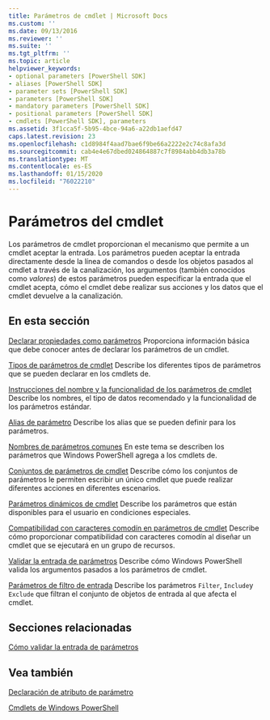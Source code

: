 ```yaml
---
title: Parámetros de cmdlet | Microsoft Docs
ms.custom: ''
ms.date: 09/13/2016
ms.reviewer: ''
ms.suite: ''
ms.tgt_pltfrm: ''
ms.topic: article
helpviewer_keywords:
- optional parameters [PowerShell SDK]
- aliases [PowerShell SDK]
- parameter sets [PowerShell SDK]
- parameters [PowerShell SDK]
- mandatory parameters [PowerShell SDK]
- positional parameters [PowerShell SDK]
- cmdlets [PowerShell SDK], parameters
ms.assetid: 3f1cca5f-5b95-4bce-94a6-a22db1aefd47
caps.latest.revision: 23
ms.openlocfilehash: c1d8984f4aad7bae6f9be66a2222e2c74c8afa3d
ms.sourcegitcommit: cab4e4e67dbed024864887c7f8984abb4db3a78b
ms.translationtype: MT
ms.contentlocale: es-ES
ms.lasthandoff: 01/15/2020
ms.locfileid: "76022210"
---
```

# <a name="cmdlet-parameters"></a>Parámetros del cmdlet

Los parámetros de cmdlet proporcionan el mecanismo que permite a un cmdlet aceptar la entrada. Los parámetros pueden aceptar la entrada directamente desde la línea de comandos o desde los objetos pasados al cmdlet a través de la canalización, los argumentos (también conocidos como *valores*) de estos parámetros pueden especificar la entrada que el cmdlet acepta, cómo el cmdlet debe realizar sus acciones y los datos que el cmdlet devuelve a la canalización.

## <a name="in-this-section"></a>En esta sección

[Declarar propiedades como parámetros](./declaring-properties-as-parameters.md) Proporciona información básica que debe conocer antes de declarar los parámetros de un cmdlet.

[Tipos de parámetros de cmdlet](./types-of-cmdlet-parameters.md) Describe los diferentes tipos de parámetros que se pueden declarar en los cmdlets de.

[Instrucciones del nombre y la funcionalidad de los parámetros de cmdlet](./standard-cmdlet-parameter-names-and-types.md) Describe los nombres, el tipo de datos recomendado y la funcionalidad de los parámetros estándar.

[Alias de parámetro](./parameter-aliases.md) Describe los alias que se pueden definir para los parámetros.

[Nombres de parámetros comunes](./common-parameter-names.md) En este tema se describen los parámetros que Windows PowerShell agrega a los cmdlets de.

[Conjuntos de parámetros de cmdlet](./cmdlet-parameter-sets.md) Describe cómo los conjuntos de parámetros le permiten escribir un único cmdlet que puede realizar diferentes acciones en diferentes escenarios.

[Parámetros dinámicos de cmdlet](./cmdlet-dynamic-parameters.md) Describe los parámetros que están disponibles para el usuario en condiciones especiales.

[Compatibilidad con caracteres comodín en parámetros de cmdlet](./supporting-wildcard-characters-in-cmdlet-parameters.md) Describe cómo proporcionar compatibilidad con caracteres comodín al diseñar un cmdlet que se ejecutará en un grupo de recursos.

[Validar la entrada de parámetros](./validating-parameter-input.md) Describe cómo Windows PowerShell valida los argumentos pasados a los parámetros de cmdlet.

[Parámetros de filtro de entrada](./input-filter-parameters.md) Describe los parámetros `Filter`, `Include`y `Exclude` que filtran el conjunto de objetos de entrada al que afecta el cmdlet.

## <a name="related-sections"></a>Secciones relacionadas

[Cómo validar la entrada de parámetros](./how-to-validate-parameter-input.md)

## <a name="see-also"></a>Vea también

[Declaración de atributo de parámetro](./parameter-attribute-declaration.md)

[Cmdlets de Windows PowerShell](./cmdlet-overview.md)
